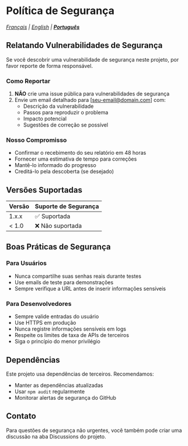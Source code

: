 # Política de Segurança

*[Français](../fr/SECURITY.md) | [English](../en/SECURITY.md) | [**Português**](./SECURITY.md)*

## Relatando Vulnerabilidades de Segurança

Se você descobrir uma vulnerabilidade de segurança neste projeto, por favor reporte de forma responsável.

### Como Reportar

1. **NÃO** crie uma issue pública para vulnerabilidades de segurança
2. Envie um email detalhado para [seu-email@domain.com] com:
   - Descrição da vulnerabilidade
   - Passos para reproduzir o problema
   - Impacto potencial
   - Sugestões de correção se possível

### Nosso Compromisso

- Confirmar o recebimento do seu relatório em 48 horas
- Fornecer uma estimativa de tempo para correções
- Mantê-lo informado do progresso
- Creditá-lo pela descoberta (se desejado)

## Versões Suportadas

| Versão  | Suporte de Segurança |
| ------- | -------------------- |
| 1.x.x   | ✅ Suportada         |
| < 1.0   | ❌ Não suportada     |

## Boas Práticas de Segurança

### Para Usuários

- Nunca compartilhe suas senhas reais durante testes
- Use emails de teste para demonstrações
- Sempre verifique a URL antes de inserir informações sensíveis

### Para Desenvolvedores

- Sempre valide entradas do usuário
- Use HTTPS em produção
- Nunca registre informações sensíveis em logs
- Respeite os limites de taxa de APIs de terceiros
- Siga o princípio do menor privilégio

## Dependências

Este projeto usa dependências de terceiros. Recomendamos:

- Manter as dependências atualizadas
- Usar `npm audit` regularmente
- Monitorar alertas de segurança do GitHub

## Contato

Para questões de segurança não urgentes, você também pode criar uma discussão na aba Discussions do projeto.
